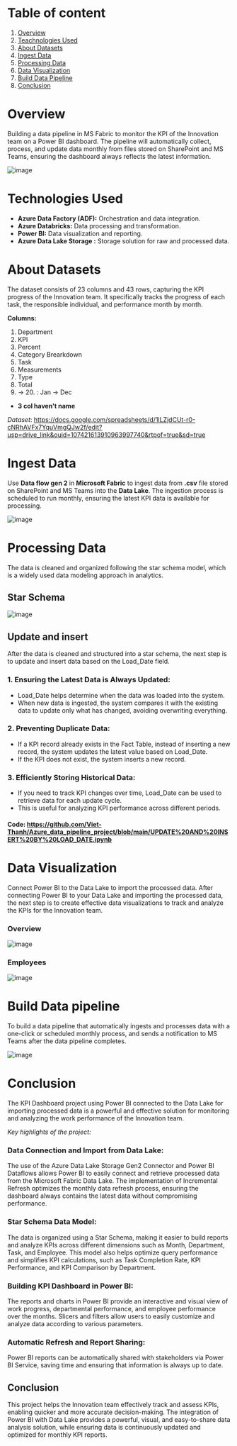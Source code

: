 # Table of content

1. [Overview](#overview)
2. [Teachnologies Used](#technologies-used)
3. [About Datasets](#about-datasets)
4. [Ingest Data](#ingest-data)
5. [Processing Data](#processing-data)
6. [Data Visualization](#data-visualization)
7. [Build Data Pipeline](#Build-Data-pipeline)
8. [Conclusion](#conclusion)

# Overview

Building a data pipeline in MS Fabric to monitor the KPI of the Innovation team on a Power BI dashboard. The pipeline will automatically collect, process, and update data monthly from files stored on SharePoint and MS Teams, ensuring the dashboard always reflects the latest information.

![image](https://github.com/user-attachments/assets/1557a525-642a-48d4-a4f0-cc51400b0a7e)

# Technologies Used

- **Azure Data Factory (ADF):** Orchestration and data integration.
- **Azure Databricks:** Data processing and transformation.
- **Power BI:** Data visualization and reporting.
- **Azure Data Lake Storage :** Storage solution for raw and processed data.

# About Datasets

The dataset consists of 23 columns and 43 rows, capturing the KPI progress of the Innovation team. It specifically tracks the progress of each task, the responsible individual, and performance month by month.

**Columns:**
1. Department
2. KPI
3. Percent
4. Category Brearkdown
5. Task
6. Measurements
7. Type
8. Total
9. -> 20.  :  Jan -> Dec
 * **3 col haven't name** 

*Dataset*: https://docs.google.com/spreadsheets/d/1lLZjdCUt-r0-cNRhAVFx7YquVmgQJw2f/edit?usp=drive_link&ouid=107421613910963997740&rtpof=true&sd=true

# Ingest Data

Use **Data flow gen 2** in **Microsoft Fabric** to ingest data from **.csv** file stored on SharePoint and MS Teams into the **Data Lake**. The ingestion process is scheduled to run monthly, ensuring the latest KPI data is available for processing.

![image](https://github.com/user-attachments/assets/51ed5adc-fb16-4185-9a48-b9ffcdd011b8)

# Processing Data

The data is cleaned and organized following the star schema model, which is a widely used data modeling approach in analytics.

## Star Schema

![image](https://github.com/user-attachments/assets/d0dce870-32f2-4bf4-9435-f37b3a1dc5d0)

## Update and insert

After the data is cleaned and structured into a star schema, the next step is to update and insert data based on the Load_Date field.

### 1. Ensuring the Latest Data is Always Updated:
- Load_Date helps determine when the data was loaded into the system.
- When new data is ingested, the system compares it with the existing data to update only what has changed, avoiding overwriting everything.  

### 2. Preventing Duplicate Data:
- If a KPI record already exists in the Fact Table, instead of inserting a new record, the system updates the latest value based on Load_Date.
- If the KPI does not exist, the system inserts a new record.

### 3. Efficiently Storing Historical Data:
- If you need to track KPI changes over time, Load_Date can be used to retrieve data for each update cycle.
- This is useful for analyzing KPI performance across different periods.

#### Code: https://github.com/Viet-Thanh/Azure_data_pipeline_project/blob/main/UPDATE%20AND%20INSERT%20BY%20LOAD_DATE.ipynb

# Data Visualization

Connect Power BI to the Data Lake to import the processed data. After connecting Power BI to your Data Lake and importing the processed data, the next step is to create effective data visualizations to track and analyze the KPIs for the Innovation team.

### Overview

![image](https://github.com/user-attachments/assets/75e69648-1e02-40da-905e-7e0708f24b54)

### Employees

![image](https://github.com/user-attachments/assets/f05577a1-f2a4-4c6b-b2fc-e5be60e3819f)

# Build Data pipeline

To build a data pipeline that automatically ingests and processes data with a one-click or scheduled monthly process, and sends a notification to MS Teams after the data pipeline completes.

![image](https://github.com/user-attachments/assets/0ec0f98e-970d-4b32-8c7a-7244a9397f22)


# Conclusion

The KPI Dashboard project using Power BI connected to the Data Lake for importing processed data is a powerful and effective solution for monitoring and analyzing the work performance of the Innovation team.

*Key highlights of the project:*

### Data Connection and Import from Data Lake:

The use of the Azure Data Lake Storage Gen2 Connector and Power BI Dataflows allows Power BI to easily connect and retrieve processed data from the Microsoft Fabric Data Lake.
The implementation of Incremental Refresh optimizes the monthly data refresh process, ensuring the dashboard always contains the latest data without compromising performance.

### Star Schema Data Model:

The data is organized using a Star Schema, making it easier to build reports and analyze KPIs across different dimensions such as Month, Department, Task, and Employee.
This model also helps optimize query performance and simplifies KPI calculations, such as Task Completion Rate, KPI Performance, and KPI Comparison by Department.

### Building KPI Dashboard in Power BI:

The reports and charts in Power BI provide an interactive and visual view of work progress, departmental performance, and employee performance over the months.
Slicers and filters allow users to easily customize and analyze data according to various parameters.

### Automatic Refresh and Report Sharing:

Power BI reports can be automatically shared with stakeholders via Power BI Service, saving time and ensuring that information is always up to date.

## Conclusion

This project helps the Innovation team effectively track and assess KPIs, enabling quicker and more accurate decision-making. The integration of Power BI with Data Lake provides a powerful, visual, and easy-to-share data analysis solution, while ensuring data is continuously updated and optimized for monthly KPI reports.
